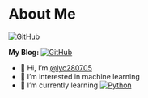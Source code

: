 # About Me
[![GitHub](https://img.shields.io/badge/GitHub-%40lyc280705-informational?logo=github&logoColor=github.svg)](https://github.com/lyc280705)

**My Blog:**   [![GitHub](https://img.shields.io/badge/GitHubPages-%20lyc280705-informational?logo=githubpages&logoColor=githubpages.svg)](https://lyc280705.github.io)
- 👋 Hi, I’m [@lyc280705](https://github.com/lyc280705)
- 👀 I’m interested in machine learning
- 🌱 I’m currently learning [![Python](https://img.shields.io/badge/Python-black?logo=python)](https://www.python.org)
  
<!---
lyc280705/lyc280705 is a ✨ special ✨ repository because its `README.md` (this file) appears on your GitHub profile.
You can click the Preview link to take a look at your changes.
--->
